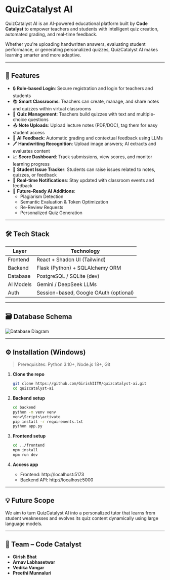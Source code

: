 # QuizCatalyst AI

QuizCatalyst AI is an AI-powered educational platform built by **Code Catalyst** to empower teachers and students with intelligent quiz creation, automated grading, and real-time feedback.

Whether you're uploading handwritten answers, evaluating student performance, or generating personalized quizzes, QuizCatalyst AI makes learning smarter and more adaptive.

---

## 🚀 Features

- 🔒 **Role-based Login**: Secure registration and login for teachers and students  
- 📚 **Smart Classrooms**: Teachers can create, manage, and share notes and quizzes within virtual classrooms  
- 📝 **Quiz Management**: Teachers build quizzes with text and multiple-choice questions  
- 📤 **Note Uploads**: Upload lecture notes (PDF/DOC), tag them for easy student access  
- 🤖 **AI Feedback**: Automatic grading and contextual feedback using LLMs  
- 🖊️ **Handwriting Recognition**: Upload image answers; AI extracts and evaluates content  
- 📈 **Score Dashboard**: Track submissions, view scores, and monitor learning progress  
- 🔁 **Student Issue Tracker**: Students can raise issues related to notes, quizzes, or feedback  
- 🔔 **Real-time Notifications**: Stay updated with classroom events and feedback  
- 🧠 **Future-Ready AI Additions**:
  - Plagiarism Detection
  - Semantic Evaluation & Token Optimization
  - Re-Review Requests
  - Personalized Quiz Generation

---

## 🛠 Tech Stack

| Layer       | Technology                        |
|-------------|------------------------------------|
| Frontend    | React + Shadcn UI (Tailwind)       |
| Backend     | Flask (Python) + SQLAlchemy ORM    |
| Database    | PostgreSQL / SQLite (dev)          |
| AI Models   | Gemini / DeepSeek LLMs             |
| Auth        | Session-based, Google OAuth (optional) |

---

## 🗃️ Database Schema

![Database Diagram](/mnt/data/db-diagram.png)

---

## ⚙️ Installation (Windows)

> Prerequisites: Python 3.10+, Node.js 18+, Git

1. **Clone the repo**
   ```bash
   git clone https://github.com/GirishIITM/quizcatalyst-ai.git
   cd quizcatalyst-ai

2. **Backend setup**
   ```bash
   cd backend
   python -m venv venv
   venv\Scripts\activate
   pip install -r requirements.txt
   python app.py
   ```

3. **Frontend setup**
   ```bash
   cd ../frontend
   npm install
   npm run dev
   ```

4. **Access app**
   - Frontend: http://localhost:5173
   - Backend API: http://localhost:5000

---

## 💡 Future Scope

We aim to turn QuizCatalyst AI into a personalized tutor that learns from student weaknesses and evolves its quiz content dynamically using large language models.

---

## 🤝 Team – Code Catalyst

- **Girish Bhat**
- **Arnav Labhasetwar** 
- **Vedika Vangar**
- **Preethi Munnaluri**
